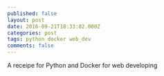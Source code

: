 ```yaml
---
published: false
layout: post
date: 2016-09-21T18:33:02.000Z
categories: post
tags: python docker web_dev
comments: false
---
```

A receipe for Python and Docker for web developing